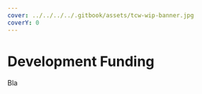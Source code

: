 ```yaml
---
cover: ../../../../.gitbook/assets/tcw-wip-banner.jpg
coverY: 0
---
```


# Development Funding

Bla
